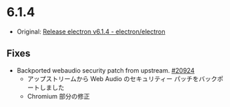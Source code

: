# 6.1.4

- Original: [Release electron v6.1.4 - electron/electron](https://github.com/electron/electron/releases/tag/v6.1.4)

## Fixes

- Backported webaudio security patch from upstream. [#20924](https://github.com/electron/electron/pull/20924)
  - アップストリームから Web Audio のセキュリティー パッチをバックポートしました
  - Chromium 部分の修正
